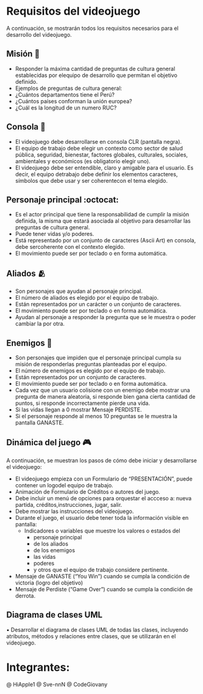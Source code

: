 # Requisitos del videojuego

A continuación, se mostrarán todos los requisitos necesarios para el desarrollo del videojuego.

## Misión 🥇
* Responder la máxima cantidad de preguntas de cultura general establecidas por elequipo de desarrollo que permitan el objetivo definido.
* Ejemplos de preguntas de cultura general:
* ¿Cuántos departamentos tiene el Perú?
* ¿Cuántos países conforman la unión europea?
* ¿Cuál es la longitud de un numero RUC?

## Consola 🎲
* El videojuego debe desarrollarse en consola CLR (pantalla negra).
* El equipo de trabajo debe elegir un contexto como sector de salud pública, seguridad,  bienestar, factores globales, culturales, sociales, ambientales y económicos (es obligatorio elegir uno).
* El videojuego debe ser entendible, claro y amigable para el usuario. Es decir, el equipo detrabajo debe definir los elementos caracteres, 
símbolos que debe usar y ser coherentecon el tema elegido.

## Personaje principal :octocat:
* Es el actor principal que tiene la responsabilidad de cumplir la misión definida, la misma que estará asociada al objetivo para desarrollar las preguntas de cultura general.
* Puede tener vidas y/o poderes.
* Está representado por un conjunto de caracteres (Ascii Art) en consola, debe sercoherente con el contexto elegido.
* El movimiento puede ser por teclado o en forma automática.

## Aliados 🫂
* Son personajes que ayudan al personaje principal.
* El número de aliados es elegido por el equipo de trabajo.
* Están representados por un carácter o un conjunto de caracteres.
* El movimiento puede ser por teclado o en forma automática.
* Ayudan al personaje a responder la pregunta que se le muestra o poder cambiar la por otra.

## Enemigos 👾
* Son personajes que impiden que el personaje principal cumpla su misión de responderlas preguntas planteadas por el equipo.
* El número de enemigos es elegido por el equipo de trabajo.
* Están representados por un conjunto de caracteres.
* El movimiento puede ser por teclado o en forma automática.
* Cada vez que un usuario colisione con un enemigo debe mostrar una pregunta de manera aleatoria, si responde bien gana cierta cantidad de puntos, si responde incorrectamente pierde una vida.
* Si las vidas llegan a 0 mostrar Mensaje PERDISTE.
* Si el personaje responde al menos 10 preguntas se le muestra la pantalla GANASTE.
  
## Dinámica del juego 🎮
A continuación, se muestran los pasos de cómo debe iniciar y desarrollarse el videojuego:
* El videojuego empieza con un Formulario de “PRESENTACIÓN”, puede contener un logodel equipo de trabajo.
* Animación de Formulario de Créditos o autores del juego.
* Debe incluir un menú de opciones para orquestar el accceso a: nueva partida, créditos,instrucciones, jugar, salir.
* Debe mostrar las instrucciones del videojuego.
* Durante el juego, el usuario debe tener toda la información visible en pantalla:
    * Indicadores o variables que muestre los valores o estados del
        * personaje principal
        * de los aliados
        * de los enemigos
        * las vidas
        * poderes
        * y otros que el equipo de trabajo considere pertinente.
* Mensaje de GANASTE (“You Win”) cuando se cumpla la condición de victoria (logro del objetivo)
* Mensaje de Perdiste (“Game Over”) cuando se cumpla la condición de derrota.

## Diagrama de clases UML
▪ Desarrollar el diagrama de clases UML de todas las clases, incluyendo atributos, métodos y relaciones entre clases, que se utilizarán en el videojuego.

# Integrantes:
@ HiApple1
@ Sve-nnN
@	CodeGiovany


